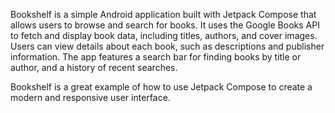 Bookshelf is a simple Android application built with Jetpack Compose that allows users to browse and search for books. It uses the Google Books API to fetch and display book data, including titles, authors, and cover images. Users can view details about each book, such as descriptions and publisher information. The app features a search bar for finding books by title or author, and a history of recent searches.

Bookshelf is a great example of how to use Jetpack Compose to create a modern and responsive user interface.
